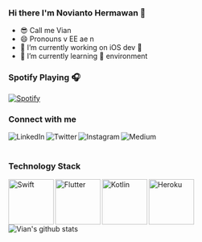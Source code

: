 ### Hi there I'm Novianto Hermawan 👋

- 😎 Call me Vian
- 😄 Pronouns v EE ae n
- 🔭 I’m currently working on iOS dev 
- 🌱 I’m currently learning  environment

### Spotify Playing 🎧
[![Spotify](https://spotgit.glamvian.vercel.app/api/spotify)](https://open.spotify.com/user/vos1qop9z47veyd7uj9axuurz)

### Connect with me 
[<img align="left" alt="LinkedIn" src="https://img.shields.io/badge/linkedin-%230077B5.svg?&style=for-the-badge&logo=linkedin&logoColor=white" />][linkedin]
[<img align="left" alt="Twitter" src="https://img.shields.io/badge/Twitter-1DA1F2?style=for-the-badge&logo=twitter&logoColor=white" />][twitter]
[<img align="left" alt="Instagram" src="https://img.shields.io/badge/Instagram-E4405F?style=for-the-badge&logo=instagram&logoColor=white" />][instagram]
[<img align="left" alt="Medium" src="https://img.shields.io/badge/Medium-12100E?style=for-the-badge&logo=medium&logoColor=white" />][medium]

<br />
<br />

### Technology Stack 
<img align="left" alt="Swift" width="90px" src="https://img.shields.io/badge/Swift-FA7343?style=for-the-badge&logo=swift&logoColor=white" />
<img align="left" alt="Flutter" width="90px" src="https://img.shields.io/badge/Flutter-02569B?style=for-the-badge&logo=flutter&logoColor=white" />
<img align="left" alt="Kotlin" width="90px" src="https://img.shields.io/badge/Kotlin-0095D5?&style=for-the-badge&logo=kotlin&logoColor=white" />
<img align="left" alt="Heroku" width="90px" src="https://img.shields.io/badge/Heroku-430098?style=for-the-badge&logo=heroku&logoColor=white" />

<br />
<br />

![Vian's github stats](https://github-readme-stats.vercel.app/api?username=nvnthermawan12&count_private=true&show_icons=true&theme=vue)


[linkedin]: https://www.linkedin.com/in/novianto-hermawan-36a522172/
[twitter]: https://twitter.com/nvnthermawan12
[instagram]: https://www.instagram.com/nvnthermawan12/
[medium]: https://medium.com/@nvnthermawan12
